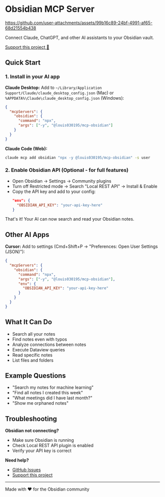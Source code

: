 # Obsidian MCP Server

https://github.com/user-attachments/assets/99b16c89-24bf-4991-af65-68d21554b438

Connect Claude, ChatGPT, and other AI assistants to your Obsidian vault.

[Support this project 🙏](https://buy.stripe.com/fZu8wP2n7a34fix2LK)

## Quick Start

### 1. Install in your AI app

**Claude Desktop:**
Add to `~/Library/Application Support/Claude/claude_desktop_config.json` (Mac) or `%APPDATA%\Claude\claude_desktop_config.json` (Windows):
```json
{
  "mcpServers": {
    "obsidian": {
      "command": "npx",
      "args": ["-y", "@louis030195/mcp-obsidian"]
    }
  }
}
```

**Claude Code (Web):**
```bash
claude mcp add obsidian "npx -y @louis030195/mcp-obsidian" -s user
```

### 2. Enable Obsidian API (Optional - for full features)
- Open Obsidian → Settings → Community plugins
- Turn off Restricted mode → Search "Local REST API" → Install & Enable
- Copy the API key and add to your config:
  ```json
  "env": {
    "OBSIDIAN_API_KEY": "your-api-key-here"
  }
  ```

That's it! Your AI can now search and read your Obsidian notes.

## Other AI Apps

**Cursor:** Add to settings (Cmd+Shift+P → "Preferences: Open User Settings (JSON)"):
```json
{
  "mcpServers": {
    "obsidian": {
      "command": "npx",
      "args": ["-y", "@louis030195/mcp-obsidian"],
      "env": {
        "OBSIDIAN_API_KEY": "your-api-key-here"
      }
    }
  }
}
```

## What It Can Do

- Search all your notes
- Find notes even with typos
- Analyze connections between notes
- Execute Dataview queries
- Read specific notes
- List files and folders

## Example Questions

- "Search my notes for machine learning"
- "Find all notes I created this week" 
- "What meetings did I have last month?"
- "Show me orphaned notes"

## Troubleshooting

**Obsidian not connecting?**
- Make sure Obsidian is running
- Check Local REST API plugin is enabled
- Verify your API key is correct

**Need help?**
- [GitHub Issues](https://github.com/louis030195/easy-obsidian-mcp/issues)
- [Support this project](https://buy.stripe.com/fZu8wP2n7a34fix2LK)

---

Made with ❤️ for the Obsidian community